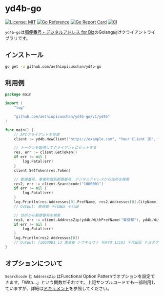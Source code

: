 # yd4b-go

[![License: MIT](https://img.shields.io/badge/License-MIT-brightgreen?style=flat-square)](/LICENSE)
[![Go Reference](https://pkg.go.dev/badge/github.com/aethiopicuschan/yd4b-go.svg)](https://pkg.go.dev/github.com/aethiopicuschan/yd4b-go)
[![Go Report Card](https://goreportcard.com/badge/github.com/aethiopicuschan/yd4b-go)](https://goreportcard.com/report/github.com/aethiopicuschan/yd4b-go)
[![CI](https://github.com/aethiopicuschan/yd4b-go/actions/workflows/ci.yaml/badge.svg)](https://github.com/aethiopicuschan/yd4b-go/actions/workflows/ci.yaml)

`yd4b-go`は[郵便番号・デジタルアドレス for Biz](https://guide-biz.da.pf.japanpost.jp/)のGolang向けクライアントライブラリです。

## インストール

```sh
go get -u github.com/aethiopicuschan/yd4b-go
```

## 利用例

```go
package main

import (
	"log"

	"github.com/aethiopicuschan/yd4b-go/v1/yd4b"
)

func main() {
	// APIクライアントを作成
	client := yd4b.NewClient("https://example.com", "Your Client ID", "Your Client secret", "Your global ip address")

	// トークンを取得してクライアントにセットする
	res, err := client.GetToken()
	if err != nil {
		log.Fatal(err)
	}
	client.SetToken(res.Token)

	// 郵便番号、事業所個別郵便番号、デジタルアドレスから住所を検索
	res2, err := client.Searchcode("1000001")
	if err != nil {
		log.Fatal(err)
	}
	log.Println(res.Addresses[0].PrefName, res2.Addresses[0].CityName, res2.Addresses[0].TownName)
	// Output: 東京都 千代田区 千代田

	// 住所から郵便番号を検索
	res3, err := client.AddressZip(yd4b.WithPrefName("東京都"), yd4b.WithCityName("千代田区"), yd4b.WithTownName("千代田"))
	if err != nil {
		log.Fatal(err)
	}
	log.Println(res2.Addresses[0])
	// Output: {1000001 13 東京都 トウキョウト TOKYO 13101 千代田区 チヨダク CHIYODA-KU 千代田 チヨダ CHIYODA}
}
```

## オプションについて

`Searchcode` と `AddressZip` はFunctional Option Patternでオプションを設定できます。「With...」という関数がそれです。上記サンプルコードでも一部利用していますが、詳細は[ドキュメント](https://pkg.go.dev/github.com/aethiopicuschan/yd4b-go)を参照してください。

